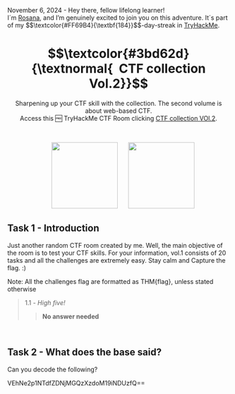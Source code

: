 <p align="left">November 6, 2024 - Hey there, fellow lifelong learner!<br>
I´m <a href="https://www.linkedin.com/in/rosanafssantos/">Rosana</a>, and I’m genuinely excited to join you on this adventure. It´s part of my $$\textcolor{#FF69B4}{\textbf{184}}$$-day-streak in  <a href="https://tryhackme.com/r/p/Rosana">TryHackMe</a>.</p>

<h1 align="center">
  $$\textcolor{#3bd62d}{\textnormal{&nbsp; CTF collection Vol.2}}$$
</h1>

<p align="center">Sharpening up your CTF skill with the collection. The second volume is about web-based CTF.<br>
                  Access this 🆓 TryHackMe CTF Room clicking <a href="https://tryhackme.com/r/room/ctfcollectionvol2">CTF collection VOl.2</a>.</p><br>
<p align="center">
  <img height="150px" hspace="20" src="https://github.com/user-attachments/assets/6628e1a4-ea67-4e69-b719-702b2fc07e4c">
  <img height="150px" src="https://github.com/user-attachments/assets/88772c45-e475-4d0a-a8cb-c1c1440725d7">
</p>

<h2>Task 1 - Introduction</h2>

<p>Just another random CTF room created by me. Well, the main objective of the room is to test your CTF skills. For your information, vol.1 consists of 20 tasks and all the challenges are extremely easy. Stay calm and Capture the flag. :)<br>

Note: All the challenges flag are formatted as THM{flag}, unless stated otherwise</p>

> 1.1 - <em>High five!</em><br>
>> <strong>No answer needed</strong><br>
<p><br></p>

<h2>Task 2 - What does the base said?</h2>

<p>Can you decode the following?

VEhNe2p1NTdfZDNjMGQzXzdoM19iNDUzfQ==</p>
